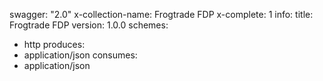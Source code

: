 swagger: "2.0"
x-collection-name: Frogtrade FDP
x-complete: 1
info:
  title: Frogtrade FDP
  version: 1.0.0
schemes:
- http
produces:
- application/json
consumes:
- application/json